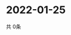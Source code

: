 # 2022-01-25
  共 0条

  <!-- BEGIN -->
  <!-- 最后更新时间Tue Jan 25 2022 18:06:40 GMT+0000 (Coordinated Universal Time) -->
  
  <!-- END -->
  
  